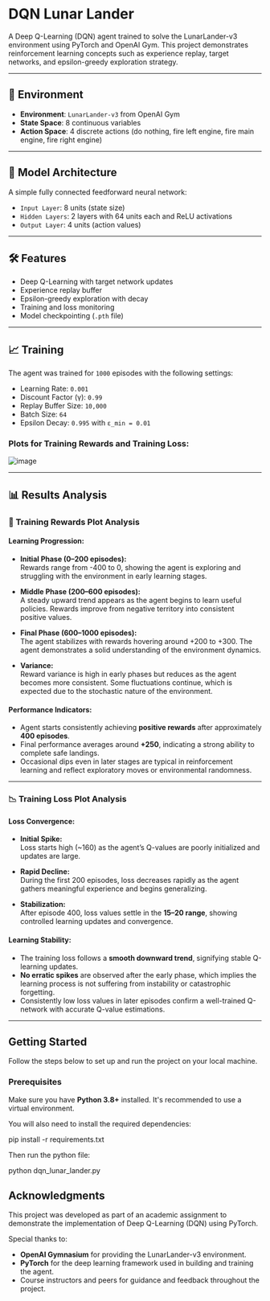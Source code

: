 # DQN Lunar Lander

A Deep Q-Learning (DQN) agent trained to solve the LunarLander-v3 environment using PyTorch and OpenAI Gym. This project demonstrates reinforcement learning concepts such as experience replay, target networks, and epsilon-greedy exploration strategy.

---

## 🚀 Environment

- **Environment**: `LunarLander-v3` from OpenAI Gym
- **State Space**: 8 continuous variables
- **Action Space**: 4 discrete actions (do nothing, fire left engine, fire main engine, fire right engine)

---

## 🧠 Model Architecture

A simple fully connected feedforward neural network:

- `Input Layer`: 8 units (state size)
- `Hidden Layers`: 2 layers with 64 units each and ReLU activations
- `Output Layer`: 4 units (action values)

---

## 🛠️ Features

- Deep Q-Learning with target network updates
- Experience replay buffer
- Epsilon-greedy exploration with decay
- Training and loss monitoring
- Model checkpointing (`.pth` file)

---

## 📈 Training

The agent was trained for `1000` episodes with the following settings:

- Learning Rate: `0.001`
- Discount Factor (γ): `0.99`
- Replay Buffer Size: `10,000`
- Batch Size: `64`
- Epsilon Decay: `0.995` with `ε_min = 0.01`

### Plots for Training Rewards and Training Loss:
![image](https://github.com/user-attachments/assets/d485039f-47c3-44d1-bf56-b3d29d93a8ba)

---
## 📊 Results Analysis

### 🎯 Training Rewards Plot Analysis

#### Learning Progression:

- **Initial Phase (0–200 episodes):**  
  Rewards range from -400 to 0, showing the agent is exploring and struggling with the environment in early learning stages.

- **Middle Phase (200–600 episodes):**  
  A steady upward trend appears as the agent begins to learn useful policies. Rewards improve from negative territory into consistent positive values.

- **Final Phase (600–1000 episodes):**  
  The agent stabilizes with rewards hovering around +200 to +300. The agent demonstrates a solid understanding of the environment dynamics.

- **Variance:**  
  Reward variance is high in early phases but reduces as the agent becomes more consistent. Some fluctuations continue, which is expected due to the stochastic nature of the environment.

#### Performance Indicators:

- Agent starts consistently achieving **positive rewards** after approximately **400 episodes**.
- Final performance averages around **+250**, indicating a strong ability to complete safe landings.
- Occasional dips even in later stages are typical in reinforcement learning and reflect exploratory moves or environmental randomness.

---

### 📉 Training Loss Plot Analysis

#### Loss Convergence:

- **Initial Spike:**  
  Loss starts high (~160) as the agent’s Q-values are poorly initialized and updates are large.

- **Rapid Decline:**  
  During the first 200 episodes, loss decreases rapidly as the agent gathers meaningful experience and begins generalizing.

- **Stabilization:**  
  After episode 400, loss values settle in the **15–20 range**, showing controlled learning updates and convergence.

#### Learning Stability:

- The training loss follows a **smooth downward trend**, signifying stable Q-learning updates.
- **No erratic spikes** are observed after the early phase, which implies the learning process is not suffering from instability or catastrophic forgetting.
- Consistently low loss values in later episodes confirm a well-trained Q-network with accurate Q-value estimations.

---


## Getting Started

Follow the steps below to set up and run the project on your local machine.

### Prerequisites

Make sure you have **Python 3.8+** installed. It's recommended to use a virtual environment.

You will also need to install the required dependencies:

pip install -r requirements.txt

Then run the python file:

python dqn_lunar_lander.py

## Acknowledgments

This project was developed as part of an academic assignment to demonstrate the implementation of Deep Q-Learning (DQN) using PyTorch.

Special thanks to:

- **OpenAI Gymnasium** for providing the LunarLander-v3 environment.
- **PyTorch** for the deep learning framework used in building and training the agent.
- Course instructors and peers for guidance and feedback throughout the project.


